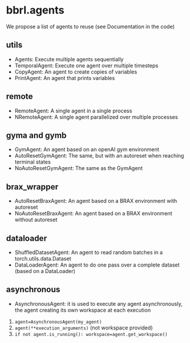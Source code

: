 # bbrl.agents

We propose a list of agents to reuse (see Documentation in the code)

## utils

* Agents: Execute multiple agents sequentially
* TemporalAgent: Execute one agent over multiple timesteps
* CopyAgent: An agent to create copies of variables
* PrintAgent: An agent that prints variables

## remote

* RemoteAgent: A single agent in a single process
* NRemoteAgent: A single agent parallelized over multiple processes

## gyma and gymb

* GymAgent: An agent based on an openAI gym environment
* AutoResetGymAgent: The same, but with an autoreset when reaching terminal states
* NoAutoResetGymAgent: The same as the GymAgent

## brax_wrapper

* AutoResetBraxAgent: An agent based on a BRAX environment with autoreset
* NoAutoResetBraxAgent: An agent based on a BRAX environment without autoreset

## dataloader

* ShuffledDatasetAgent: An agent to read random batches in a torch.utils.data.Dataset
* DataLoaderAgent: An agent to do one pass over a complete dataset (based on a DataLoader)

## asynchronous

* AsynchronousAgent: it is used to execute any agent asynchronously, the agent creating its own workspace at each
  execution

1. `agent=AsynchronousAgent(my_agent)`
2. `agent(**execution_arguments)` (not workspace provided)
3. `if not agent.is_running(): workspace=agent.get_workspace()`
